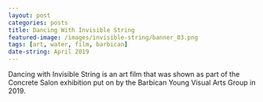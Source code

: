```yaml
---
layout: post
categories: posts
title: Dancing With Invisible String
featured-image: /images/invisible-string/banner_03.png
tags: [art, water, film, barbican]
date-string: April 2019
---
```


Dancing with Invisible String is an art film that was shown as part of the Concrete Salon exhibition put on by the Barbican Young Visual Arts Group in 2019.

